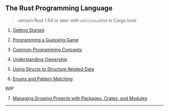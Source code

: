 
## The Rust Programming Language

> version Rust 1.54 or later with `edition=2018` in Cargo.toml

1. [Getting Started](./chap01.md)

2. [Programming a Guessing Game](./chap02.md)

3. [Common Programming Concepts](./chap03.md)

4. [Understanding Ownership](./chap04.md)

5. [Using Structs to Structure Related Data](./chap05.md)

6. [Enums and Pattern Matching](./chap06.md)

_WIP_

7. [Managing Growing Projects with Packages, Crates, and Modules](./chap07.md)


---
